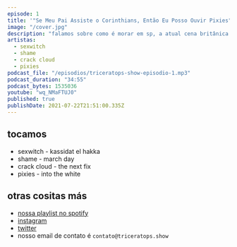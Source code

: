 ```yaml
---
episode: 1
title: '"Se Meu Pai Assiste o Corinthians, Então Eu Posso Ouvir Pixies"'
image: "/cover.jpg"
description: "falamos sobre como é morar em sp, a atual cena britânica e o capista do pixies..."
artistas:
  - sexwitch
  - shame
  - crack cloud
  - pixies
podcast_file: "/episodios/triceratops-show-episodio-1.mp3"
podcast_duration: "34:55"
podcast_bytes: 1535036
youtube: "wq_NMaFTUJ0"
published: true
publishDate: 2021-07-22T21:51:00.335Z
---
```

## tocamos

* sexwitch - kassidat el hakka
* shame - march day
* crack cloud - the next fix
* pixies - into the white

## otras cositas más

* [nossa playlist no spotify](https://open.spotify.com/playlist/0UiztKuga6LmTAxWTsUQdw?si=fb96026bc1994d90)
* [instagram](https://www.instagram.com/triceratops.show/)
* [twitter](https://twitter.com/TriceratopsShow/)
* nosso email de contato é `contato@triceratops.show`
